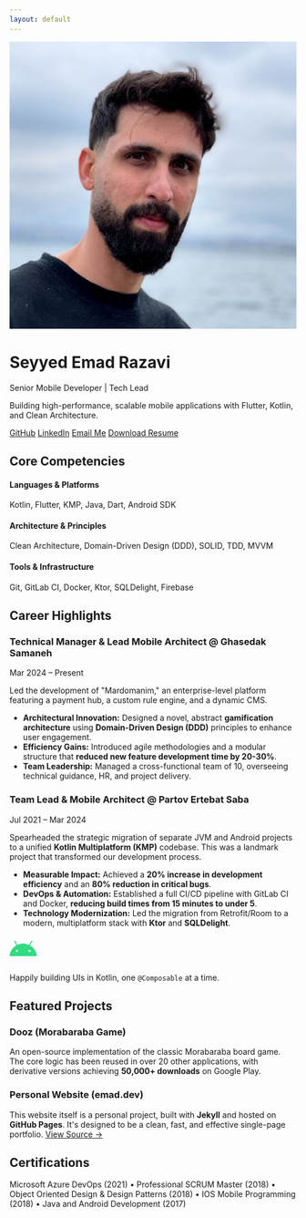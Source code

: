 ```yaml
---
layout: default
---
```


<div class="hero">
  <img src="/assets/images/profile.jpg" alt="Seyyed Emad Razavi" class="profile-photo">
  <h1>Seyyed Emad Razavi</h1>
  <p class="lead">Senior Mobile Developer | Tech Lead</p>
  <p>Building high-performance, scalable mobile applications with Flutter, Kotlin, and Clean Architecture.</p>
  <div class="hero-links">
    <a href="https://github.com/{{ site.github_username }}" target="_blank" class="btn">GitHub</a>
    <a href="https://www.linkedin.com/in/{{ site.linkedin_username }}" target="_blank" class="btn">LinkedIn</a>
    <a href="mailto:{{ site.email }}" class="btn">Email Me</a>
    <a href="/assets/files/Seyyed-Emad-Razavi-Resume.pdf" target="_blank" class="btn btn-primary">Download Resume</a>
  </div>
</div>

## Core Competencies

<div class="skills-grid">
  <div>
    <h4>Languages & Platforms</h4>
    <p>Kotlin, Flutter, KMP, Java, Dart, Android SDK</p>
  </div>
  <div>
    <h4>Architecture & Principles</h4>
    <p>Clean Architecture, Domain-Driven Design (DDD), SOLID, TDD, MVVM</p>
  </div>
  <div>
    <h4>Tools & Infrastructure</h4>
    <p>Git, GitLab CI, Docker, Ktor, SQLDelight, Firebase</p>
  </div>
</div>

## Career Highlights

<div class="highlight">
  <h3>Technical Manager & Lead Mobile Architect @ Ghasedak Samaneh</h3>
  <p class="date">Mar 2024 – Present</p>
  <p>Led the development of "Mardomanim," an enterprise-level platform featuring a payment hub, a custom rule engine, and a dynamic CMS.</p>
  <ul>
    <li><strong>Architectural Innovation:</strong> Designed a novel, abstract <strong>gamification architecture</strong> using <strong>Domain-Driven Design (DDD)</strong> principles to enhance user engagement.</li>
    <li><strong>Efficiency Gains:</strong> Introduced agile methodologies and a modular structure that <strong>reduced new feature development time by 20-30%</strong>.</li>
    <li><strong>Team Leadership:</strong> Managed a cross-functional team of 10, overseeing technical guidance, HR, and project delivery.</li>
  </ul>
</div>

<div class="highlight">
  <h3>Team Lead & Mobile Architect @ Partov Ertebat Saba</h3>
  <p class="date">Jul 2021 – Mar 2024</p>
  <p>Spearheaded the strategic migration of separate JVM and Android projects to a unified <strong>Kotlin Multiplatform (KMP)</strong> codebase. This was a landmark project that transformed our development process.</p>
  <ul>
    <li><strong>Measurable Impact:</strong> Achieved a <strong>20% increase in development efficiency</strong> and an <strong>80% reduction in critical bugs</strong>.</li>
    <li><strong>DevOps & Automation:</strong> Established a full CI/CD pipeline with GitLab CI and Docker, <strong>reducing build times from 15 minutes to under 5</strong>.</li>
    <li><strong>Technology Modernization:</strong> Led the migration from Retrofit/Room to a modern, multiplatform stack with <strong>Ktor</strong> and <strong>SQLDelight</strong>.</li>
  </ul>
</div>

<div class="android-divider">
  <svg class="android-icon" xmlns="http://www.w3.org/2000/svg" viewBox="0 0 48 48" width="48px" height="48px"><path fill="#30dc80" d="M24,14.088C11.427,14.088,1.108,23.716,0,36h48C46.892,23.716,36.573,14.088,24,14.088z M33.179,27.079c0-1.104,0.895-1.999,1.999-1.999c1.104,0,1.999,0.895,1.999,1.999c0,1.104-0.895,1.999-1.999,1.99 C34.074,29.078,33.179,28.183,33.179,27.079z M12.822,29.078c-1.104,0-1.999-0.895-1.999-1.999c0-1.104,0.895-1.999,1.999-1.999	s1.999,0.895,1.999,1.999C14.821,28.183,13.926,29.078,12.822,29.078z"/><path fill="#30dc80" d="M34.038,19.313c-0.14,0-0.281-0.035-0.41-0.11c-0.393-0.227-0.527-0.729-0.301-1.122l5.197-9.008	c0.227-0.394,0.729-0.529,1.122-0.301c0.393,0.227,0.527,0.729,0.301,1.122l-5.197,9.008C34.598,19.166,34.322,19.313,34.038,19.313	z"/><path fill="#30dc80" d="M13.962,19.313c-0.284,0-0.56-0.148-0.712-0.411L8.054,9.894C7.827,9.501,7.962,8.999,8.354,8.772	c0.392-0.228,0.895-0.093,1.122,0.301l5.197,9.008c0.227,0.394,0.092,0.896-0.301,1.122C14.243,19.278,14.102,19.313,13.962,19.313z"/></svg>
  <p>Happily building UIs in Kotlin, one <code>@Composable</code> at a time.</p>
</div>

## Featured Projects

<div class="highlight">
  <h3>Dooz (Morabaraba Game)</h3>
  <p>An open-source implementation of the classic Morabaraba board game. The core logic has been reused in over 20 other applications, with derivative versions achieving <strong>50,000+ downloads</strong> on Google Play.</p>
</div>

<div class="highlight">
  <h3>Personal Website (emad.dev)</h3>
  <p>This website itself is a personal project, built with <strong>Jekyll</strong> and hosted on <strong>GitHub Pages</strong>. It's designed to be a clean, fast, and effective single-page portfolio. <a href="https://github.com/razavioo/emad.dev" target="_blank">View Source →</a></p>
</div>

## Certifications

<p class="cert-list">
  Microsoft Azure DevOps (2021) •
  Professional SCRUM Master (2018) •
  Object Oriented Design & Design Patterns (2018) •
  IOS Mobile Programming (2018) •
  Java and Android Development (2017)
</p>